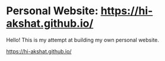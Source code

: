 # Personal Website: https://hi-akshat.github.io/

Hello! This is my attempt at building my own personal website. 

https://hi-akshat.github.io/
